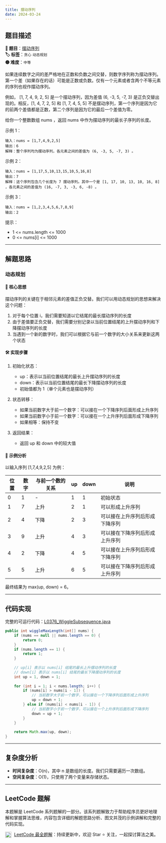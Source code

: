 ```yaml
---
title: 摆动序列
date: 2024-03-24
---
```


## 题目描述

**🔗 题目**：[摆动序列](https://leetcode.cn/problems/wiggle-subsequence/)  
**🏷️ 标签**：`贪心` `动态规划`  
**🟡 难度**：`中等`  

如果连续数字之间的差严格地在正数和负数之间交替，则数字序列称为摆动序列。第一个差（如果存在的话）可能是正数或负数。仅有一个元素或者含两个不等元素的序列也视作摆动序列。

例如， [1, 7, 4, 9, 2, 5] 是一个摆动序列，因为差值 (6, -3, 5, -7, 3) 是正负交替出现的。相反，[1, 4, 7, 2, 5] 和 [1, 7, 4, 5, 5] 不是摆动序列，第一个序列是因为它的前两个差值都是正数，第二个序列是因为它的最后一个差值为零。

给你一个整数数组 nums ，返回 nums 中作为摆动序列的最长子序列的长度。

示例 1：
```
输入：nums = [1,7,4,9,2,5]
输出：6
解释：整个序列均为摆动序列，各元素之间的差值为 (6, -3, 5, -7, 3) 。
```

示例 2：
```
输入：nums = [1,17,5,10,13,15,10,5,16,8]
输出：7
解释：这个序列包含几个长度为 7 摆动序列。其中一个是 [1, 17, 10, 13, 10, 16, 8] ，各元素之间的差值为 (16, -7, 3, -3, 6, -8) 。
```

示例 3：
```
输入：nums = [1,2,3,4,5,6,7,8,9]
输出：2
```

提示：
- 1 <= nums.length <= 1000
- 0 <= nums[i] <= 1000

---

## 解题思路

### 动态规划

#### 📝 核心思想

摆动序列的关键在于相邻元素的差值正负交替。我们可以用动态规划的思想来解决这个问题：
1. 对于每个位置 i，我们需要知道以它结尾的最长摆动序列的长度
2. 由于差值要正负交替，我们需要分别记录以当前位置结尾的上升摆动序列和下降摆动序列的长度
3. 当遇到一个新的数字时，我们可以根据它与前一个数字的大小关系来更新这两个状态

#### 🛠️ 实现步骤

1. 初始化状态：
   - up：表示以当前位置结尾的最长上升摆动序列的长度
   - down：表示以当前位置结尾的最长下降摆动序列的长度
   - 初始值都为 1（单个元素也是摆动序列）

2. 状态转移：
   - 如果当前数字大于前一个数字：可以接在一个下降序列后面形成上升序列
   - 如果当前数字小于前一个数字：可以接在一个上升序列后面形成下降序列
   - 如果相等：保持不变

3. 返回结果：
   - 返回 up 和 down 中的较大值

#### 🧩 示例分析

以输入序列 [1,7,4,9,2,5] 为例：

| 位置 | 数字 | 与前一个数的关系 | up | down | 说明 |
|-----|-----|---------------|-----|------|-----|
| 0 | 1 | - | 1 | 1 | 初始状态 |
| 1 | 7 | 上升 | 2 | 1 | 可以形成上升序列 |
| 2 | 4 | 下降 | 2 | 3 | 可以接在上升序列后形成下降序列 |
| 3 | 9 | 上升 | 4 | 3 | 可以接在下降序列后形成上升序列 |
| 4 | 2 | 下降 | 4 | 5 | 可以接在上升序列后形成下降序列 |
| 5 | 5 | 上升 | 6 | 5 | 可以接在下降序列后形成上升序列 |

最终结果为 max(up, down) = 6。

---

## 代码实现

完整的可运行代码：[L0376_WiggleSubsequence.java](../src/main/java/L0376_WiggleSubsequence.java)

```java
public int wiggleMaxLength(int[] nums) {
    if (nums == null || nums.length == 0) {
        return 0;
    }
    if (nums.length == 1) {
        return 1;
    }
    
    // up[i] 表示以 nums[i] 结尾的最长上升摆动序列的长度
    // down[i] 表示以 nums[i] 结尾的最长下降摆动序列的长度
    int up = 1, down = 1;
    
    for (int i = 1; i < nums.length; i++) {
        if (nums[i] > nums[i - 1]) {
            // 当前数字大于前一个数字，可以接在一个下降序列后面形成上升序列
            up = down + 1;
        } else if (nums[i] < nums[i - 1]) {
            // 当前数字小于前一个数字，可以接在一个上升序列后面形成下降序列
            down = up + 1;
        }
    }
    
    return Math.max(up, down);
}
```

---

## 复杂度分析

- **时间复杂度**：O(n)，其中 n 是数组的长度。我们只需要遍历一次数组。
- **空间复杂度**：O(1)，只使用了两个变量来存储状态。

---

## LeetCode 题解

本题解是 LeetCode 系列题解的一部分。该系列题解致力于帮助程序员更好地理解和掌握算法思维，内容包含详细的解题思路分析、图文并茂的示例讲解和完整的代码实现。

<img src="https://github.githubassets.com/images/modules/logos_page/GitHub-Mark.png" alt="GitHub" width="20" style="vertical-align: middle; margin-right: 5px"> [LeetCode 最全题解](https://github.com/LjyYano/LeetCode)：持续更新中，欢迎 Star ⭐️ 关注，一起探讨算法之美。 
